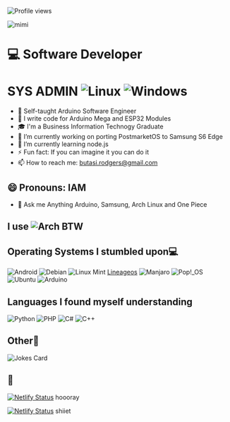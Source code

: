 ![Profile views](https://gpvc.arturio.dev/butasi)
<!--
**butasi/butasi** is a ✨ _special_ ✨ repository because its `README.md` (this file) appears on your GitHub profile.

Here are some ideas to get you started:

- 🔭 I’m currently working on ...
- 🌱 I’m currently learning ...
- 👯 I’m looking to collaborate on ...
- 🤔 I’m looking for help with ...
- 💬 Ask me about ...
- 📫 How to reach me: 
- 😄 Pronouns: ...
- ⚡ Fun fact: ...
-->
![mimi](https://img.shields.io/badge/Rodgers-Butasi-red?style=social&logo=appveyor)
#  💻 Software Developer
# SYS ADMIN ![Linux](https://img.shields.io/badge/Linux-FCC624?style=for-the-badge&logo=linux&logoColor=black) ![Windows](https://img.shields.io/badge/Windows-0078D6?style=for-the-badge&logo=windows&logoColor=white)

* 🎨 Self-taught Arduino Software Engineer
* 📱 I write code for Arduino Mega and ESP32 Modules
* 🎓 I'm a Business Information Technogy Graduate
* 🔭 I’m currently working on porting PostmarketOS to Samsung S6 Edge
* 🌱 I’m currently learning node.js
* ⚡ Fun fact: If you can imagine it you can do it
* 📫 How to reach me: butasi.rodgers@gmail.com
## 😄 Pronouns: IAM
* 💬 Ask me Anything Arduino, Samsung, Arch Linux and One Piece
## I use ![Arch](https://img.shields.io/badge/Arch%20Linux-1793D1?logo=arch-linux&logoColor=fff&style=for-the-badge) BTW
## Operating Systems I stumbled upon💻
![Android](https://img.shields.io/badge/Android-3DDC84?style=for-the-badge&logo=android&logoColor=black)
![Debian](https://img.shields.io/badge/Debian-D70A53?style=for-the-badge&logo=debian&logoColor=black)
![Linux Mint](https://img.shields.io/badge/Linux%20Mint-87CF3E?style=for-the-badge&logo=Linux%20Mint&logoColor=black)
[Lineageos](https://img.shields.io/badge/lineageos-167C80?style=for-the-badge&logo=lineageos&logoColor=black)
![Manjaro](https://img.shields.io/badge/Manjaro-35BF5C?style=for-the-badge&logo=Manjaro&logoColor=black)
![Pop!\_OS](https://img.shields.io/badge/Pop!_OS-48B9C7?style=for-the-badge&logo=Pop!_OS&logoColor=black)
![Ubuntu](https://img.shields.io/badge/Ubuntu-E95420?style=for-the-badge&logo=ubuntu&logoColor=black)
![Arduino](https://img.shields.io/badge/-Arduino-00979D?style=for-the-badge&logo=Arduino&logoColor=black)
## Languages I found myself understanding
![Python](https://img.shields.io/badge/python-3670A0?style=for-the-badge&logo=python&logoColor=green)
![PHP](https://img.shields.io/badge/php-%23777BB4.svg?style=for-the-badge&logo=php&logoColor=black)
![C#](https://img.shields.io/badge/c%23-%23239120.svg?style=for-the-badge&logo=c-sharp&logoColor=black)
![C++](https://img.shields.io/badge/c++-%2300599C.svg?style=for-the-badge&logo=c%2B%2B&logoColor=black)
## Other📖
![Jokes Card](https://readme-jokes.vercel.app/api)
## 📖
[![Netlify Status](https://api.netlify.com/api/v1/badges/be5cbb3e-0bb2-47b5-8241-4b80313387f8/deploy-status)](https://app.netlify.com/sites/grand-treacle-1d9c0b/deploys) hoooray

[![Netlify Status](https://api.netlify.com/api/v1/badges/abdc6d6d-b969-4493-a344-52d471efd4cb/deploy-status)](https://app.netlify.com/sites/khalayi/deploys) shiiet
